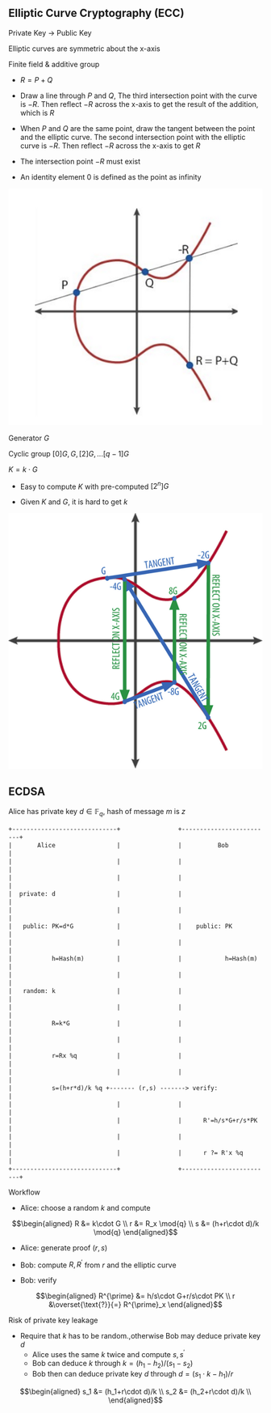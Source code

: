 ## Elliptic Curve Cryptography (ECC)
Private Key -> Public Key

Elliptic curves are symmetric about the x-axis

Finite field & additive group

+ $R = P + Q$

-  Draw a line through $P$ and $Q$, The third intersection point with the curve is $-R$. Then reflect $-R$ across the x-axis to get the result of the addition, which is $R$

- When $P$ and $Q$ are the same point, draw the tangent between the point and the elliptic curve. The second intersection point with the elliptic curve is $-R$. Then reflect $-R$ across the x-axis to get $R$

- The intersection point $-R$ must exist

- An identity element 0 is defined as the point as infinity

![](./assets/ecdsa-1.png)

Generator $G$

Cyclic group $[0]G, G, [2]G, ... [q-1]G$ 

$K = k \cdot  G$

- Easy to compute $K$ with pre-computed $[2^n]G$

- Given $K$ and $G$, it is hard to get $k$

![](./assets/ecdsa-2.png)

## ECDSA

Alice has private key $d \in \mathbb{F}_q$, hash of message $m$ is $z$

```
+-----------------------------+                +-------------------------+
|       Alice                 |                |          Bob            |
|                             |                |                         |
|                             |                |                         |
|  private: d                 |                |                         |
|                             |                |                         |
|   public: PK=d*G            |                |    public: PK           |
|                             |                |                         |
|           h=Hash(m)         |                |            h=Hash(m)    |
|                             |                |                         |
|   random: k                 |                |                         |
|                             |                |                         |
|           R=k*G             |                |                         |
|                             |                |                         |
|           r=Rx %q           |                |                         |
|                             |                |                         |
|           s=(h+r*d)/k %q +------- (r,s) -------> verify:               |
|                             |                |                         |
|                             |                |      R'=h/s*G+r/s*PK    |
|                             |                |                         |
|                             |                |      r ?= R'x %q        |
+-----------------------------+                +-------------------------+
```

Workflow

- Alice: choose a random $k$ and compute

$$\begin{aligned}
R &= k\cdot G \\
r &= R_x \mod{q} \\
s &= (h+r\cdot d)/k \mod{q}
\end{aligned}$$

- Alice: generate proof $(r,s)$

- Bob: compute $R,R^{\prime}$ from $r$ and the elliptic curve

- Bob: verify

$$\begin{aligned}
R^{\prime} &= h/s\cdot G+r/s\cdot PK \\
r &\overset{\text{?}}{=} R^{\prime}_x
\end{aligned}$$

Risk of private key leakage

+ Require that $k$ has to be random.,otherwise Bob may deduce private key $d$
	+ Alice uses the same $k$ twice and compute $s,s^{\prime}$
	+ Bob can deduce $k$ through $k=(h_1-h_2)/(s_1-s_2)$ 
	+ Bob then can deduce private key $d$ through $d=(s_1\cdot k-h_1)/r$

$$\begin{aligned}
s_1 &= (h_1+r\cdot d)/k \\
s_2 &= (h_2+r\cdot d)/k \\
\end{aligned}$$
